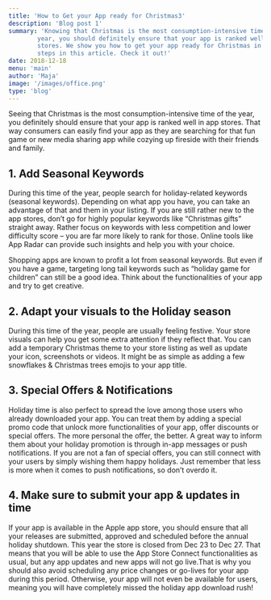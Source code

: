 ```yaml
---
title: 'How to Get your App ready for Christmas3'
description: 'Blog post 1'
summary: 'Knowing that Christmas is the most consumption-intensive time of the
        year, you should definitely ensure that your app is ranked well in app
        stores. We show you how to get your app ready for Christmas in 4 easy
        steps in this article. Check it out!'
date: 2018-12-18
menu: 'main'
author: 'Maja'
image: '/images/office.png'
type: 'blog'
---
```


Seeing that Christmas is the most consumption-intensive time of the year, you definitely should ensure that your app is ranked well in app stores. That way consumers can easily find your app as they are searching for that fun game or new media sharing app while cozying up fireside with their friends and family.

## 1. Add Seasonal Keywords

During this time of the year, people search for holiday-related keywords (seasonal keywords). Depending on what app you have, you can take an advantage of that and them in your listing. If you are still rather new to the app stores, don’t go for highly popular keywords like “Christmas gifts” straight away. Rather focus on keywords with less competition and lower difficulty score – you are far more likely to rank for those. Online tools like App Radar can provide such insights and help you with your choice.

Shopping apps are known to profit a lot from seasonal keywords. But even if you have a game, targeting long tail keywords such as “holiday game for children” can still be a good idea. Think about the functionalities of your app and try to get creative.

## 2. Adapt your visuals to the Holiday season

During this time of the year, people are usually feeling festive. Your store visuals can help you get some extra attention if they reflect that. You can add a temporary Christmas theme to your store listing as well as update your icon, screenshots or videos. It might be as simple as adding a few snowflakes & Christmas trees emojis to your app title.

## 3. Special Offers & Notifications

Holiday time is also perfect to spread the love among those users who already downloaded your app. You can treat them by adding a special promo code that unlock more functionalities of your app, offer discounts or special offers. The more personal the offer, the better. A great way to inform them about your holiday promotion is through in-app messages or push notifications. If you are not a fan of special offers, you can still connect with your users by simply wishing them happy holidays. Just remember that less is more when it comes to push notifications, so don’t overdo it.

## 4. Make sure to submit your app & updates in time

If your app is available in the Apple app store, you should ensure that all your releases are submitted, approved and scheduled before the annual holiday shutdown. This year the store is closed from Dec 23 to Dec 27. That means that you will be able to use the App Store Connect functionalities as usual, but any app updates and new apps will not go live.That is why you should also avoid scheduling any price changes or go-lives for your app during this period. Otherwise, your app will not even be available for users, meaning you will have completely missed the holiday app download rush!


